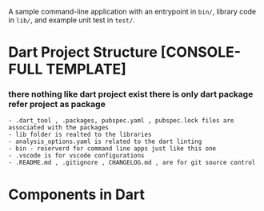 A sample command-line application with an entrypoint in `bin/`, library code
in `lib/`, and example unit test in `test/`.

# Dart Project Structure [CONSOLE-FULL TEMPLATE]
### there nothing like dart project exist there is only dart package refer project as package
    - .dart_tool , .packages, pubspec.yaml , pubspec.lock files are associated with the packages
    - lib folder is realted to the libraries 
    - analysis_options.yaml is related to the dart linting
    - bin - reserverd for command line apps just like this one 
    - .vscode is for vscode configurations 
    - .README.md , .gitignore , CHANGELOG.md , are for git source control 
# Components in Dart 
